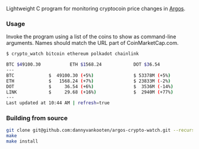 Lightweight C program for monitoring cryptocoin price changes in [Argos](https://github.com/p-e-w/argos).

### Usage

Invoke the program using a list of the coins to show as command-line arguments. Names should match the URL part of CoinMarketCap.com.

```sh
$ crypto_watch bitcoin ethereum polkadot chainlink

BTC $49100.30           ETH $1568.24            DOT $36.54              LINK $29.68
---
BTC             $  49100.30 (+5%)               $ 53378M (+5%)
ETH             $   1568.24 (+7%)               $ 23833M (-2%)
DOT             $     36.54 (+6%)               $  3536M (-14%)
LINK            $     29.68 (+16%)              $  2940M (+77%)
---
Last updated at 10:44 AM | refresh=true 
```


### Building from source

```sh
git clone git@github.com:dannyvankooten/argos-crypto-watch.git --recurse-submodules
make 
make install
```

